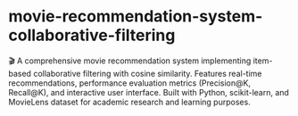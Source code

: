 # movie-recommendation-system-collaborative-filtering
🎬 A comprehensive movie recommendation system implementing item-based collaborative filtering with cosine similarity. Features real-time recommendations, performance evaluation metrics (Precision@K, Recall@K), and interactive user interface. Built with Python, scikit-learn, and MovieLens dataset for academic research and learning purposes.
